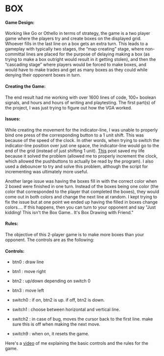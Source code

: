 # BOX

#### Game Design:

Working like Go or Othello in terms of strategy, the game is a two player game where the players try and create boxes on the displayed grid. Whoever fills in the last line on a box gets an extra turn. This leads to a gameplay with typically two stages, the “map creating” stage, where non-committal lines are placed for the purpose of delaying making a box (as trying to make a box outright would result in it getting stolen), and then the “cascading stage” where players would be forced to make boxes, and would have to make trades and get as many boxes as they could while denying their opponent boxes in turn.

#### Creating the Game:

The end result had me working with over 1600 lines of code, 100+ boolean signals, and hours and hours of writing and playtesting. The first part(s) of the project, I was just trying to figure out how the VGA worked. 


#### Issues:

While creating the movement for the indicator-line, I was unable to properly bind one press of the corresponding button to a 1 unit shift. This was because of the speed of the clock. In other words, when trying to switch the indicator-line position over just one space, the indicator-line would go to the end of the grid (instead of just shifting 1 unit). [This](https://stackoverflow.com/questions/14493625/vhdl-incrementing-register-value-on-push-button-event) post saved my life because it solved the problem (allowed me to properly increment the clock, which allowed the pushbuttons to actually be read by the program). I also used a debouncer to try and solve this problem, although the script for incrementing was ultimately more useful.

Another large issue was having the boxes fill in with the correct color when 2 boxed were finished in one turn. Instead of the boxes being one color (the color that corresponded to the player that completed the boxes), they would come out in both colors and change the next line at random. I kept trying to fix the issue but at one point we ended up having the filled in boxes change colors.... If this happens, then you can turn to your opponent and say "Just kidding! This isn't the Box Game.. It's Box Drawing with Friend."


#### Rules:

The objective of this 2-player game is to make more boxes than your opponent. 
The controls are as the following:

#### Controls:

* btn0 : draw line
* btn1 : move right
* btn2 : up/down depending on switch 0
* btn3 : move left

* switch0 : if on, btn2 is up. if off, btn2 is down.
* switch1 : choose between horizontal and vertical line.
* switch2 : in case of bug, moves the cursor back to the first line. make sure this is off when making the next move.
* switch9 : when on, it resets the game.

Here's a [video](https://github.com/rntatsuya/BOX/raw/master/boxGame.mp4) of me explaining the basic controls and the rules for the game. 

